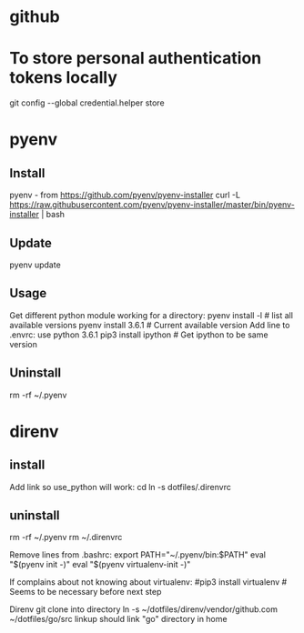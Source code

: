 # github
# To store personal authentication tokens locally
git config --global credential.helper store

# pyenv

## Install
pyenv - from https://github.com/pyenv/pyenv-installer
curl -L https://raw.githubusercontent.com/pyenv/pyenv-installer/master/bin/pyenv-installer | bash

## Update
pyenv update

## Usage
Get different python module working for a directory:
  pyenv install -l    # list all available versions
  pyenv install 3.6.1 # Current available version
  Add line to .envrc:
    use python 3.6.1
  pip3 install ipython   # Get ipython to be same version

## Uninstall
rm -rf ~/.pyenv

# direnv

## install
Add link so use_python will work:
cd 
ln -s dotfiles/.direnvrc 

## uninstall
rm -rf ~/.pyenv
rm ~/.direnvrc

Remove lines from .bashrc:
export PATH="~/.pyenv/bin:$PATH"
eval "$(pyenv init -)"
eval "$(pyenv virtualenv-init -)"

If complains about not knowing about virtualenv:
  #pip3 install virtualenv # Seems to be necessary before next step


Direnv
git clone into directory
ln -s ~/dotfiles/direnv/vendor/github.com ~/dotfiles/go/src
linkup should link "go" directory in home
